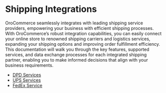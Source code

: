 <a id="integrations-shipping"></a>

# Shipping Integrations

OroCommerce seamlessly integrates with leading shipping service providers, empowering your business with efficient shipping processes. With OroCommerce’s robust integration capabilities, you can easily connect your online store to renowned shipping carriers and logistics services, expanding your shipping options and improving order fulfillment efficiency. This documentation will walk you through the key features, supported services, and data exchange processes for each integrated shipping partner, enabling you to make informed decisions that align with your business requirements.

* [DPD Services](../payment/paypal-services.md#integrations-payment-paypal)
* [UPS Services](ups.md#integrations-shipping-ups)
* [FedEx Service](fedex.md#integrations-shipping-fedex)

